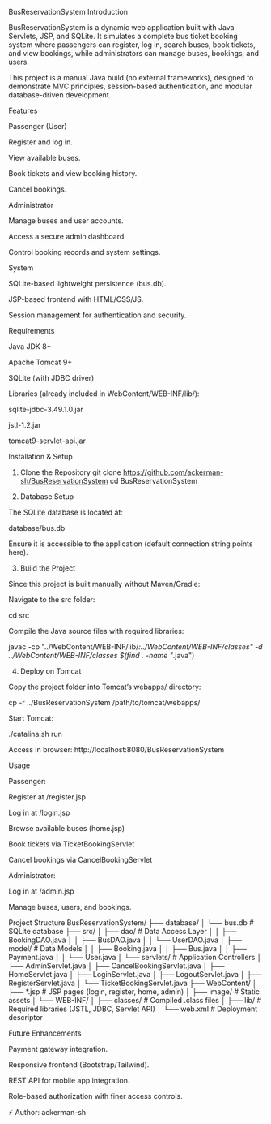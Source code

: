 BusReservationSystem
Introduction

BusReservationSystem is a dynamic web application built with Java Servlets, JSP, and SQLite. It simulates a complete bus ticket booking system where passengers can register, log in, search buses, book tickets, and view bookings, while administrators can manage buses, bookings, and users.

This project is a manual Java build (no external frameworks), designed to demonstrate MVC principles, session-based authentication, and modular database-driven development.

Features

Passenger (User)

Register and log in.

View available buses.

Book tickets and view booking history.

Cancel bookings.

Administrator

Manage buses and user accounts.

Access a secure admin dashboard.

Control booking records and system settings.

System

SQLite-based lightweight persistence (bus.db).

JSP-based frontend with HTML/CSS/JS.

Session management for authentication and security.

Requirements

Java JDK 8+

Apache Tomcat 9+

SQLite (with JDBC driver)

Libraries (already included in WebContent/WEB-INF/lib/):

sqlite-jdbc-3.49.1.0.jar

jstl-1.2.jar

tomcat9-servlet-api.jar

Installation & Setup
1. Clone the Repository
git clone https://github.com/ackerman-sh/BusReservationSystem
cd BusReservationSystem

2. Database Setup

The SQLite database is located at:

database/bus.db


Ensure it is accessible to the application (default connection string points here).

3. Build the Project

Since this project is built manually without Maven/Gradle:

Navigate to the src folder:

cd src


Compile the Java source files with required libraries:

javac -cp "../WebContent/WEB-INF/lib/*:../WebContent/WEB-INF/classes" -d ../WebContent/WEB-INF/classes $(find . -name "*.java")

4. Deploy on Tomcat

Copy the project folder into Tomcat’s webapps/ directory:

cp -r ../BusReservationSystem /path/to/tomcat/webapps/


Start Tomcat:

./catalina.sh run


Access in browser:
http://localhost:8080/BusReservationSystem

Usage

Passenger:

Register at /register.jsp

Log in at /login.jsp

Browse available buses (home.jsp)

Book tickets via TicketBookingServlet

Cancel bookings via CancelBookingServlet

Administrator:

Log in at /admin.jsp

Manage buses, users, and bookings.

Project Structure
BusReservationSystem/
├── database/
│   └── bus.db                # SQLite database
├── src/
│   ├── dao/                  # Data Access Layer
│   │   ├── BookingDAO.java
│   │   ├── BusDAO.java
│   │   └── UserDAO.java
│   ├── model/                # Data Models
│   │   ├── Booking.java
│   │   ├── Bus.java
│   │   ├── Payment.java
│   │   └── User.java
│   └── servlets/             # Application Controllers
│       ├── AdminServlet.java
│       ├── CancelBookingServlet.java
│       ├── HomeServlet.java
│       ├── LoginServlet.java
│       ├── LogoutServlet.java
│       ├── RegisterServlet.java
│       └── TicketBookingServlet.java
├── WebContent/
│   ├── *.jsp                 # JSP pages (login, register, home, admin)
│   ├── image/                # Static assets
│   └── WEB-INF/
│       ├── classes/          # Compiled .class files
│       ├── lib/              # Required libraries (JSTL, JDBC, Servlet API)
│       └── web.xml           # Deployment descriptor

Future Enhancements

Payment gateway integration.

Responsive frontend (Bootstrap/Tailwind).

REST API for mobile app integration.

Role-based authorization with finer access controls.

⚡ Author: ackerman-sh
